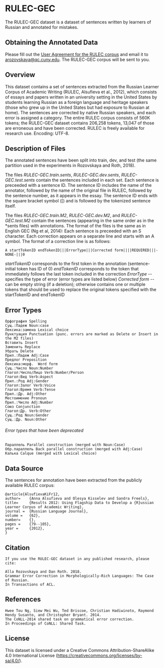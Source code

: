 # RULEC-GEC

The RULEC-GEC dataset is a dataset of sentences written by learners of Russian and annotated for mistakes. 

## Obtaining the Annotated Data

Please fill out the [User Agreement for the RULEC corpus](https://github.com/arozovskaya/RULEC-GEC/blob/master/RULEC%20User%20Agreement%20copy.doc) and email it to arozovskaya@qc.cuny.edu. The RULEC-GEC corpus will be sent to you. 

## Overview 

This dataset contains a set of sentences extracted from the Russian Learner Corpus of Academic Writing (RULEC, Alsufieva et al., 2012), which consists of essays and papers written in an university setting in the United States by students learning Russian as a foreign language and heritage speakers (those who grew up in the United States but had exposure to Russian at home). The sentences are corrected by native Russian speakers, and each error is assigned a category. The entire RULEC corpus consists of 560K tokens; the RULEC-GEC dataset contains 206,258 tokens, 13,047 of those are erroneous and have been corrected. RULEC is freely available for research use. Encoding: UTF-8.

## Description of Files 
The annotated sentences have been split into train, dev, and test (the same partition used in the experiments in Rozovskaya and Roth, 2018). 

The files  *RULEC-GEC.train.sents*, *RULEC-GEC.dev.sents*, *RULEC-GEC.test.sents* contain the sentences included in each set. Each sentence is preceeded with a sentence ID. The sentence ID includes the name of the annotator, followed by the name of the original file in RULEC, followed by the sentence number, as it appears in the essay. The sentence ID ends with the square bracket symbol (\[) and is followed by the tokenized sentence itself.

The files *RULEC-GEC.train.M2*, *RULEC-GEC.dev.M2*, and *RULEC-GEC.test.M2* contain the sentences (appearing in the same order as in the *sents files) with annotations. The format of the files is the same as in English GEC (Ng et al, 2014):
Each sentence is preceeded with an S character. Each correction appears on a separate line and starts with an A symbol. The format of a correction line is as follows:

```
A startTokenID endTokenID|||ErrorType|||Corrected form||||REQUIRED|||-NONE-|||0
```
*startTokenID* corresponds to the first token in the annotation (sentence-initial token has ID of 0)
*endTokenID* corresponds to the token that immediately follows the last token included in the correction
*ErrorType* -- specifies the type of error (error types are listed below)
*Corrected form* -- can be empty string (if a deletion); otherwise contains one or multiple tokens that should be used to replace the original tokens specified with the startTokenID and endTokenID

## Error Types 
```
Орфография Spelling
Сущ.:Падеж Noun:case
Лексика:замена Lexical choice
Пунктуация Punctuation (punc. errors are marked as Delete or Insert in the M2 files)
Вставить Insert
Заменить Replace
Убрать Delete
Прил.:Падеж Adj:Case
Предлог Preposition
Лексика:морф.  Word form
Сущ.:Число Noun:Number
Глагол:Число/Лицо Verb:Number/Person
Глагол:Вид Verb:Aspect
Прил.:Род Adj:Gender
Глагол:Залог Verb:Voice
Глагол:Время Verb:Tense
Прил.:Др. Adj:Other
Местоимение Pronoun
Прил.:Число Adj:Number
Союз Conjunction
Глагол:Др. Verb:Other
Сущ.:Род Noun:Gender
Сущ.:Др. Noun:Other
```
###### Error types that have been deprecated ######
```
Параллель Parallel construction (merged with Noun:Case)
Обр.параллель Back parallel construction (merged with Adj:Case)
Калька Calque (merged with Lexical choice)
```

## Data Source 

The sentences for annotation have been extracted from the publicly available RULEC corpus:

```
@article{AlsufievaKiFr12,
author=    {Anna Alsufieva and Olesya Kisselev and Sandra Freels},
title=     {Results 2012: Using Flagship Data to Develop a {R}ussian Learner Corpus of Academic Writing},
journal =  {Russian Language Journal},
volume =   {62},
number=    {},
pages =    {79--105},
year =     {2012},
}
```

## Citation 
```
If you use the RULEC-GEC dataset in any published research, please cite:

Alla Rozovskaya and Dan Roth. 2018.
Grammar Error Correction in Morphologically-Rich Languages: The Case of Russian.
In Transactions of ACL.
```

## References 
```
Hwee Tou Ng, Siew Mei Wu, Ted Briscoe, Christian Hadiwinoto, Raymond Hendy Susanto, and Christopher Bryant. 2014. 
The CoNLL-2014 shared task on grammatical error correction. 
In Proceedings of CoNLL: Shared Task.
```

## License 

This dataset is licensed under a Creative Commons Attribution-ShareAlike 4.0 International License (https://creativecommons.org/licenses/by-sa/4.0/).


